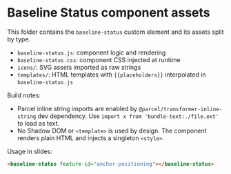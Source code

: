 # Baseline Status component assets

This folder contains the `baseline-status` custom element and its assets split by type.

- `baseline-status.js`: component logic and rendering
- `baseline-status.css`: component CSS injected at runtime
- `icons/`: SVG assets imported as raw strings
- `templates/`: HTML templates with `{{placeholders}}` interpolated in `baseline-status.js`

Build notes:

- Parcel inline string imports are enabled by `@parcel/transformer-inline-string` dev dependency. Use `import x from 'bundle-text:./file.ext'` to load as text.
- No Shadow DOM or `<template>` is used by design. The component renders plain HTML and injects a singleton `<style>`.

Usage in slides:

```html
<baseline-status feature-id="anchor-positioning"></baseline-status>
```
